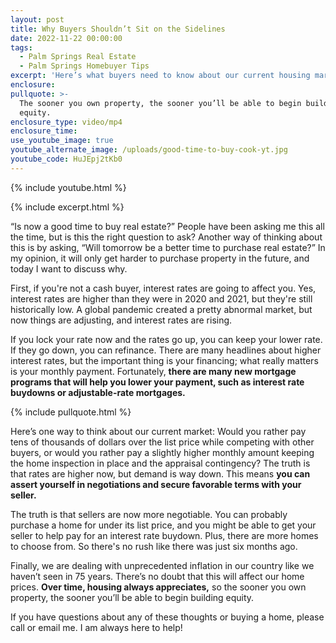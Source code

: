 ```yaml
---
layout: post
title: Why Buyers Shouldn’t Sit on the Sidelines
date: 2022-11-22 00:00:00
tags:
  - Palm Springs Real Estate
  - Palm Springs Homebuyer Tips
excerpt: 'Here’s what buyers need to know about our current housing market. '
enclosure:
pullquote: >-
  The sooner you own property, the sooner you’ll be able to begin building
  equity. 
enclosure_type: video/mp4
enclosure_time:
use_youtube_image: true
youtube_alternate_image: /uploads/good-time-to-buy-cook-yt.jpg
youtube_code: HuJEpj2tKb0
---
```

{% include youtube.html %}

{% include excerpt.html %}

“Is now a good time to buy real estate?” People have been asking me this all the time, but is this the right question to ask? Another way of thinking about this is by asking, “Will tomorrow be a better time to purchase real estate?” In my opinion, it will only get harder to purchase property in the future, and today I want to discuss why.&nbsp;

First, if you're not a cash buyer, interest rates are going to affect you. Yes, interest rates are higher than they were in 2020 and 2021, but they're still historically low. A global pandemic created a pretty abnormal market, but now things are adjusting, and interest rates are rising.&nbsp;

If you lock your rate now and the rates go up, you can keep your lower rate. If they go down, you can refinance. There are many headlines about higher interest rates, but the important thing is your financing; what really matters is your monthly payment. Fortunately, **there are many new mortgage programs that will help you lower your payment, such as interest rate buydowns or adjustable-rate mortgages.**

{% include pullquote.html %}

Here’s one way to think about our current market: Would you rather pay tens of thousands of dollars over the list price while competing with other buyers, or would you rather pay a slightly higher monthly amount keeping the home inspection in place and the appraisal contingency? The truth is that rates are higher now, but demand is way down. This means **you can assert yourself in negotiations and secure favorable terms with your seller.**

The truth is that sellers are now more negotiable. You can probably purchase a home for under its list price, and you might be able to get your seller to help pay for an interest rate buydown. Plus, there are more homes to choose from. So there's no rush like there was just six months ago.&nbsp;

Finally, we are dealing with unprecedented inflation in our country like we haven’t seen in 75 years. There’s no doubt that this will affect our home prices. **Over time, housing always appreciates,** so the sooner you own property, the sooner you’ll be able to begin building equity.&nbsp;

If you have questions about any of these thoughts or buying a home, please call or email me. I am always here to help\!